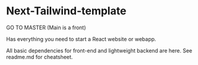 # Next-Tailwind-template

GO TO MASTER (Main is a front)

Has everything you need to start a React website or webapp. 

All basic dependencies for front-end and lightweight backend are here. See readme.md for cheatsheet. 
